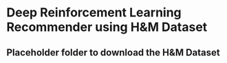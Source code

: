 # Deep Reinforcement Learning Recommender using H&M Dataset

## Placeholder folder to download the H&M Dataset

